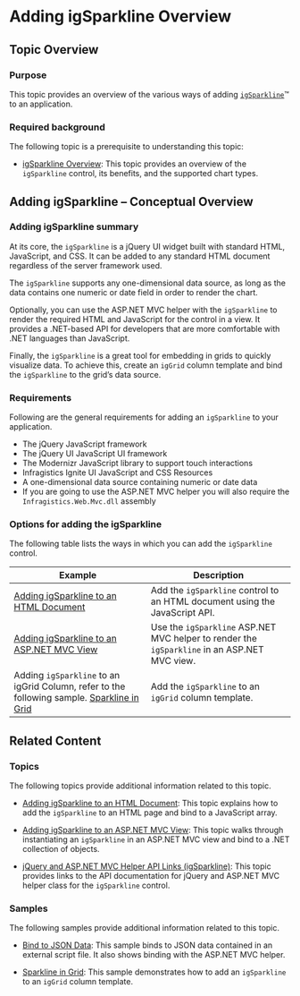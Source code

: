 ﻿<!--
|metadata|
{
    "fileName": "igsparkline-adding-igsparkline-overview",
    "controlName": "igSparkline",
    "tags": ["Charting","Data Binding","Data Presentation"]
}
|metadata|
-->

# Adding igSparkline Overview

## Topic Overview
### Purpose

This topic provides an overview of the various ways of adding [`igSparkline`](%%jQueryApiUrl%%/ui.igSparkline.html)™ to an application.

### Required background

The following topic is a prerequisite to understanding this topic:

- [igSparkline Overview](igSparkline-Overview.html): This topic provides an overview of the `igSparkline` control, its benefits, and the supported chart types.


## Adding igSparkline – Conceptual Overview
### Adding igSparkline summary

At its core, the `igSparkline` is a jQuery UI widget built with standard HTML, JavaScript, and CSS. It can be added to any standard HTML document regardless of the server framework used.

The `igSparkline` supports any one-dimensional data source, as long as the data contains one numeric or date field in order to render the chart.

Optionally, you can use the ASP.NET MVC helper with the `igSparkline` to render the required HTML and JavaScript for the control in a view. It provides a .NET-based API for developers that are more comfortable with .NET languages than JavaScript.

Finally, the `igSparkline` is a great tool for embedding in grids to quickly visualize data. To achieve this, create an `igGrid` column template and bind the `igSparkline` to the grid’s data source.

### Requirements

Following are the general requirements for adding an `igSparkline` to your application.

-   The jQuery JavaScript framework
-   The jQuery UI JavaScript UI framework
-   The Modernizr JavaScript library to support touch interactions
-   Infragistics Ignite UI JavaScript and CSS Resources
-   A one-dimensional data source containing numeric or date data
-   If you are going to use the ASP.NET MVC helper you will also require the `Infragistics.Web.Mvc.dll` assembly

### Options for adding the igSparkline

The following table lists the ways in which you can add the `igSparkline` control.

Example| Description
---|---
[Adding igSparkline to an HTML Document](igSparkline-Adding-igSparkline-to-an-HTML-Document.html)|Add the `igSparkline` control to an HTML document using the JavaScript API.
[Adding igSparkline to an ASP.NET MVC View](igSparkline-Adding-igSparkline-to-an-ASPNET-MVC-View.html)|Use the `igSparkline` ASP.NET MVC helper to render the `igSparkline` in an ASP.NET MVC view.
Adding `igSparkline` to an igGrid Column, refer to the following sample. [Sparkline in Grid](%%SamplesUrl%%/sparkline/sparkline-in-grid)|Add the `igSparkline` to an `igGrid` column template.


## Related Content
### Topics

The following topics provide additional information related to this topic.

- [Adding igSparkline to an HTML Document](igSparkline-Adding-igSparkline-to-an-HTML-Document.html): This topic explains how to add the `igSparkline` to an HTML page and bind to a JavaScript array.

- [Adding igSparkline to an ASP.NET MVC View](igSparkline-Adding-igSparkline-to-an-ASPNET-MVC-View.html): This topic walks through instantiating an `igSparkline` in an ASP.NET MVC view and bind to a .NET collection of objects.

- [jQuery and ASP.NET MVC Helper API Links (igSparkline)](igSparkline-jQuery-and-ASPNET-MVC-API.html): This topic provides links to the API documentation for jQuery and ASP.NET MVC helper class for the `igSparkline` control.

### Samples

The following samples provide additional information related to this topic.

- [Bind to JSON Data](%%SamplesUrl%%/sparkline/bind-json): This sample binds to JSON data contained in an external script file. It also shows binding with the ASP.NET MVC helper.

- [Sparkline in Grid](%%SamplesUrl%%/sparkline/sparkline-in-grid): This sample demonstrates how to add an `igSparkline` to an `igGrid` column template.